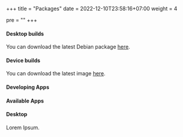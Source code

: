 +++
title = "Packages"
date = 2022-12-10T23:58:16+07:00
weight = 4

pre = ""
+++


#### Desktop builds

You can download the latest Debian package [here](packages).

#### Device builds

You can download the latest image [here](packages).


#### Developing Apps

#### Available Apps

#### Desktop

Lorem Ipsum.
